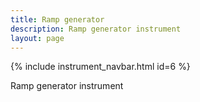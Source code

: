 ```yaml
---
title: Ramp generator
description: Ramp generator instrument
layout: page
---
```


{% include instrument_navbar.html id=6 %}

Ramp generator instrument
